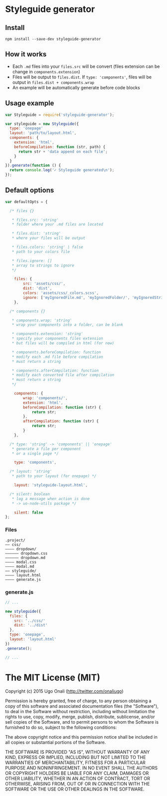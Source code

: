 # Styleguide generator

## Install
```
npm install --save-dev styleguide-generator
```



## How it works

- Each `.md` files into your `files.src` will be convert (files extension can be change in `components.extension`)
- Files will be output to `files.dist`. If `type: 'components'`, files will be output in `files.dist + components.wrap`
- An example will be automatically generate before code blocks



## Usage example

```js
var Styleguide = require('styleguide-generator');

var styleguide = new Styleguide({
  type: 'onepage'
  layout: 'path/to/layout.html',
  components: {
    extension: 'html',
    beforeCompilation: function (str, path) {
      return str + 'data append on each file';
    }
  }
}).generate(function () {
  return console.log('✓ Styleguide generated\n');
});
```



## Default options

```js
var defaultOpts = {

  /* files {}

   * files.src: 'string'
   * folder where your .md files are located

   * files.dist: 'string'
   * where your files will be output

   * files.colors: 'string' | false
   * path to your colors file

   * files.ignore: []
   * array to strings to ignore
   */

	files: {
		src: 'assets/css/',
		dist: 'dist',
		colors: 'assets/css/_colors.scss',
    	ignore: ['myIgnoredFile.md', 'myIgnoredFolder/', 'myIgnoredString']
	},

  /* components {}

   * components.wrap: 'string'
   * wrap your components into a folder, can be blank

   * components.extension: 'string'
   * specify your components files extension
   * but files will be compiled in html (for now)

   * components.beforeCompilation: function
   * modify each .md file before compilation
   * must return a string

   * components.afterCompilation: function
   * modify each converted file after compilation
   * must return a string
   */

	components: {
		wrap: 'components/',
    	extension: 'html',
		beforeCompilation: function (str) {
			return str;
		},
		afterCompilation: function (str) {
			return str;
		}
	},

  /* type: 'string' -> 'components' || 'onepage'
   * generate a file per component
   * or a single page */

	type: 'components',

  /* layout: 'string'
   * path to your layout (for onepage) */

	layout: 'styleguide-layout.html',

  /* silent: boolean
   * log a message when action is done
   * -> uo-node-utils package */

	silent: false
};
```



### Files

```
.project/
—— css/
———— dropdown/
—————— dropdown.css
—————— dropdown.md
———— modal.css
———— modal.md
—— styleguide/
———— layout.html
———— generate.js
```

### generate.js

```js
// ...

new styleguide({
  files: {
    src: '../css/'
    dist: '../dist'
  },
  type: 'onepage',
  layout: 'layout.html'
})
.generate();

// ...
```



# The MIT License (MIT)

Copyright (c) 2015 Ugo Onali (http://twitter.com/onaliugo)

Permission is hereby granted, free of charge, to any person obtaining a copy
of this software and associated documentation files (the "Software"), to deal
in the Software without restriction, including without limitation the rights
to use, copy, modify, merge, publish, distribute, sublicense, and/or sell
copies of the Software, and to permit persons to whom the Software is
furnished to do so, subject to the following conditions:

The above copyright notice and this permission notice shall be included in
all copies or substantial portions of the Software.

THE SOFTWARE IS PROVIDED "AS IS", WITHOUT WARRANTY OF ANY KIND, EXPRESS OR
IMPLIED, INCLUDING BUT NOT LIMITED TO THE WARRANTIES OF MERCHANTABILITY,
FITNESS FOR A PARTICULAR PURPOSE AND NONINFRINGEMENT. IN NO EVENT SHALL THE
AUTHORS OR COPYRIGHT HOLDERS BE LIABLE FOR ANY CLAIM, DAMAGES OR OTHER
LIABILITY, WHETHER IN AN ACTION OF CONTRACT, TORT OR OTHERWISE, ARISING FROM,
OUT OF OR IN CONNECTION WITH THE SOFTWARE OR THE USE OR OTHER DEALINGS IN
THE SOFTWARE.
